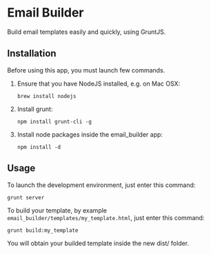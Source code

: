 Email Builder
=============

Build email templates easily and quickly, using GruntJS.

Installation
------------

Before using this app, you must launch few commands.

1.  Ensure that you have NodeJS installed, e.g. on Mac OSX:
    ```
    brew install nodejs
    ```

2.  Install grunt:
    ```
    npm install grunt-cli -g
    ```

3.  Install node packages inside the email_builder app:
    ```
    npm install -d
    ```

Usage
-----

To launch the development environment, just enter this command:
```
grunt server
```

To build your template, by example `email_builder/templates/my_template.html`, just enter this command:
```
grunt build:my_template
```
You will obtain your builded template inside the new dist/ folder.

